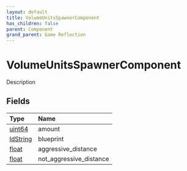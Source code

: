 ```yaml
---
layout: default
title: VolumeUnitsSpawnerComponent
has_children: false
parent: Component
grand_parent: Game Reflection
---
```

# VolumeUnitsSpawnerComponent
Description 

## Fields
| Type | Name |
|:-------------|:--------------|
| [uint64](/game-reflection/components/uint64.md) | amount |
| [IdString](/game-reflection/components/id_string.md) | blueprint |
| [float](/game-reflection/components/float.md) | aggressive_distance |
| [float](/game-reflection/components/float.md) | not_aggressive_distance |
